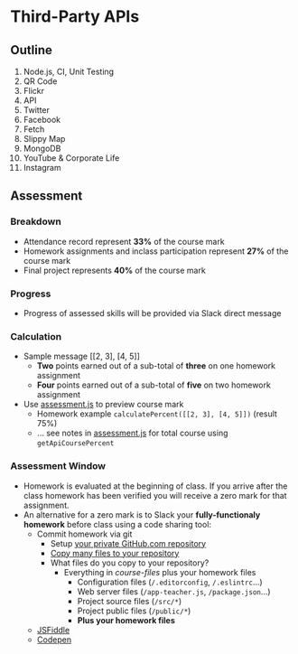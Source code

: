 # Third-Party APIs

## Outline
1. Node.js, CI, Unit Testing
1. QR Code
1. Flickr
1. API
1. Twitter
1. Facebook
1. Fetch
1. Slippy Map
1. MongoDB
1. YouTube & Corporate Life
1. Instagram

## Assessment

### Breakdown
* Attendance record represent **33%** of the course mark
* Homework assignments and inclass participation represent **27%** of the course mark
* Final project represents **40%** of the course mark

### Progress
* Progress of assessed skills will be provided via Slack direct message

### Calculation
* Sample message [[2, 3], [4, 5]]
	* **Two** points earned out of a sub-total of **three** on one homework assignment
	* **Four** points earned out of a sub-total of **five** on two homework assignment
* Use [assessment.js](../../src/js/assessment.js) to preview course mark
	* Homework example `calculatePercent([[2, 3], [4, 5]])` (result 75%)
	* ... see notes in [assessment.js](../../src/js/assessment.js) for total course using `getApiCoursePercent`

### Assessment Window
* Homework is evaluated at the beginning of class. If you arrive after the class homework has been verified you will receive a zero mark for that assignment.
* An alternative for a zero mark is to Slack your **fully-functionaly homework** before class using a code sharing tool:
	* Commit homework via git
		* Setup [your private GitHub.com repository](https://help.github.com/articles/create-a-repo/)
		* [Copy many files to your repository](https://confluence.atlassian.com/bitbucket/copy-your-repository-and-add-files-729980492.html)
		* What files do you copy to your repository?
			* Everything in *course-files* plus your homework files
				* Configuration files (`/.editorconfig`, `/.eslintrc`...)
				* Web server files (`/app-teacher.js`, `/package.json`...)
				* Project source files (`/src/*`)
				* Project public files (`/public/*`)
				* **Plus your homework files**
	* [JSFiddle](https://jsfiddle.net/)
	* [Codepen](https://codepen.io/pen/)
